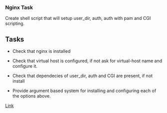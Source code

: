 ### Nginx Task

Create shell script that will setup user_dir, auth, auth with pam and CGI scripting.

## Tasks

- Check that nginx is installed
- Check that virtual host is configured, if not ask for virtual-host name and configure it.
- Check that dependecies of user_dir, auth and CGI are present, if not install




- Provide argument based system for installing and configuring each of the options above.


[Link](https://gitlab.com/vaiolabs-io/nginx-shallow-dive)
